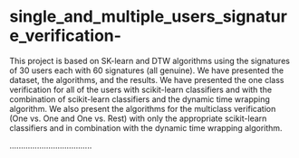 # single_and_multiple_users_signature_verification-
This project is based on SK-learn and DTW algorithms using the signatures of 30 users each with 60 signatures (all genuine). We have presented the dataset, the algorithms, and the results. 
We have presented the one class verification for all of the users with scikit-learn classifiers and with the combination of scikit-learn classifiers and the dynamic time wrapping algorithm. We also present the 
algorithms for the multiclass verification (One vs. One and One vs. Rest) with only the appropriate scikit-learn classifiers and in combination with the dynamic time wrapping algorithm. 

....................................
